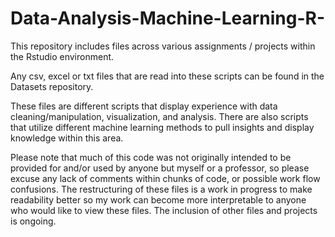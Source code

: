 # Data-Analysis-Machine-Learning-R-
This repository includes files across various assignments / projects within the Rstudio environment. 

Any csv, excel or txt files that are read into these scripts can be found in the Datasets repository.

These files are different scripts that display experience with data cleaning/manipulation, visualization, and analysis. There are also scripts that utilize 
different machine learning methods to pull insights and display knowledge within this area. 

Please note that much of this code was not originally intended to be provided for and/or used by anyone but myself or a professor, so please excuse any lack of 
comments within chunks of code, or possible work flow confusions. The restructuring of these files is a work in progress to make readability better so my work
can become more interpretable to anyone who would like to view these files. The inclusion of other files and projects is ongoing.
